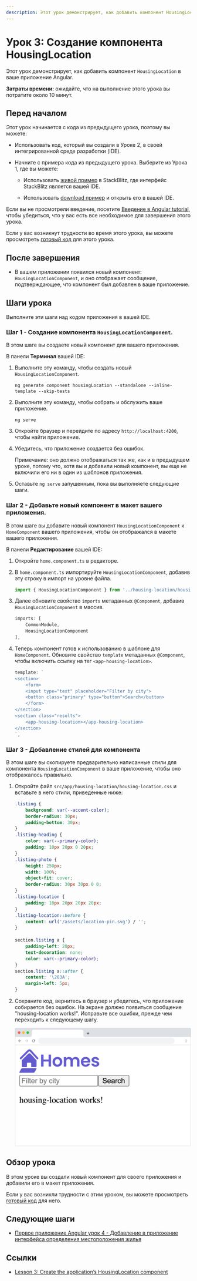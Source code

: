 ```yaml
---
description: Этот урок демонстрирует, как добавить компонент HousingLocation в ваше приложение Angular
---
```


# Урок 3: Создание компонента HousingLocation

Этот урок демонстрирует, как добавить компонент `HousingLocation` в ваше приложение Angular.

**Затраты времени:** ожидайте, что на выполнение этого урока вы потратите около 10 минут.

## Перед началом

Этот урок начинается с кода из предыдущего урока, поэтому вы можете:

-   Использовать код, который вы создали в Уроке 2, в своей интегрированной среде разработки (IDE).

-   Начните с примера кода из предыдущего урока. Выберите <live-example name="first-app-lesson-02"></live-example> из Урока 1, где вы можете:

    -   Использовать [живой пример](https://angular.io/generated/live-examples/first-app-lesson-02/stackblitz.html) в StackBlitz, где интерфейс StackBlitz является вашей IDE.

    -   Использовать [download пример](https://angular.io/generated/zips/first-app-lesson-02/first-app-lesson-02.zip) и открыть его в вашей IDE.

Если вы не просмотрели введение, посетите [Введение в Angular tutorial](first-app.md), чтобы убедиться, что у вас есть все необходимое для завершения этого урока.

Если у вас возникнут трудности во время этого урока, вы можете просмотреть [готовый код](https://angular.io/generated/live-examples/first-app-lesson-03/stackblitz.html) для этого урока.

## После завершения

-   В вашем приложении появился новый компонент: `HousingLocationComponent`, и оно отображает сообщение, подтверждающее, что компонент был добавлен в ваше приложение.

## Шаги урока

Выполните эти шаги над кодом приложения в вашей IDE.

### Шаг 1 - Создание компонента `HousingLocationComponent`.

В этом шаге вы создаете новый компонент для вашего приложения.

В панели **Терминал** вашей IDE:

1.  Выполните эту команду, чтобы создать новый `HousingLocationComponent`.

    ```shell
    ng generate component housingLocation --standalone --inline-template --skip-tests
    ```

2.  Выполните эту команду, чтобы собрать и обслужить ваше приложение.

    ```shell
    ng serve
    ```

3.  Откройте браузер и перейдите по адресу `http://localhost:4200`, чтобы найти приложение.

4.  Убедитесь, что приложение создается без ошибок.

    Примечание: оно должно отображаться так же, как и в предыдущем уроке, потому что, хотя вы и добавили новый компонент, вы еще не включили его ни в один из шаблонов приложения.

5.  Оставьте `ng serve` запущенным, пока вы выполняете следующие шаги.

### Шаг 2 - Добавьте новый компонент в макет вашего приложения.

В этом шаге вы добавите новый компонент `HousingLocationComponent` к `HomeComponent` вашего приложения, чтобы он отображался в макете вашего приложения.

В панели **Редактирование** вашей IDE:

1.  Откройте `home.component.ts` в редакторе.

2.  В `home.component.ts` импортируйте `HousingLocationComponent`, добавив эту строку в импорт на уровне файла.

    ```ts
    import { HousingLocationComponent } from '../housing-location/housing-location.component';
    ```

3.  Далее обновите свойство `imports` метаданных `@Component`, добавив `HousingLocationComponent` в массив.

    ```ts
    imports: [
    	CommonModule,
    	HousingLocationComponent
    ],
    ```

4.  Теперь компонент готов к использованию в шаблоне для `HomeComponent`. Обновите свойство `template` метаданных `@Component`, чтобы включить ссылку на тег `<app-housing-location>`.

    ```ts
    template: `
    <section>
    	<form>
    	<input type="text" placeholder="Filter by city">
    	<button class="primary" type="button">Search</button>
    	</form>
    </section>
    <section class="results">
    	<app-housing-location></app-housing-location>
    </section>
    `,
    ```

### Шаг 3 - Добавление стилей для компонента

В этом шаге вы скопируете предварительно написанные стили для компонента `HousingLocationComponent` в ваше приложение, чтобы оно отображалось правильно.

1.  Откройте файл `src/app/housing-location/housing-location.css` и вставьте в него стили, приведенные ниже:

    ```css
    .listing {
        background: var(--accent-color);
        border-radius: 30px;
        padding-bottom: 30px;
    }
    .listing-heading {
        color: var(--primary-color);
        padding: 10px 20px 0 20px;
    }
    .listing-photo {
        height: 250px;
        width: 100%;
        object-fit: cover;
        border-radius: 30px 30px 0 0;
    }
    .listing-location {
        padding: 10px 20px 20px 20px;
    }
    .listing-location::before {
        content: url('/assets/location-pin.svg') / '';
    }

    section.listing a {
        padding-left: 20px;
        text-decoration: none;
        color: var(--primary-color);
    }
    section.listing a::after {
        content: '\203A';
        margin-left: 5px;
    }
    ```

2.  Сохраните код, вернитесь в браузер и убедитесь, что приложение собирается без ошибок. На экране должно появиться сообщение "housing-location works!". Исправьте все ошибки, прежде чем переходить к следующему шагу.

    ![рамка браузера приложения homes-app, отображающая логотип, поле ввода текста фильтра, кнопку поиска и сообщение](homes-app-lesson-03-step-2.png)

## Обзор урока

В этом уроке вы создали новый компонент для своего приложения и добавили его в макет приложения.

Если у вас возникли трудности с этим уроком, вы можете просмотреть [готовый код](https://angular.io/generated/live-examples/first-app-lesson-03/stackblitz.html) для него.

## Следующие шаги

-   [Первое приложение Angular урок 4 - Добавление в приложение интерфейса определения местоположения жилья](first-app-lesson-04.md)

## Ссылки

-   [Lesson 3: Create the application’s HousingLocation component](https://angular.io/tutorial/first-app/first-app-lesson-03)
